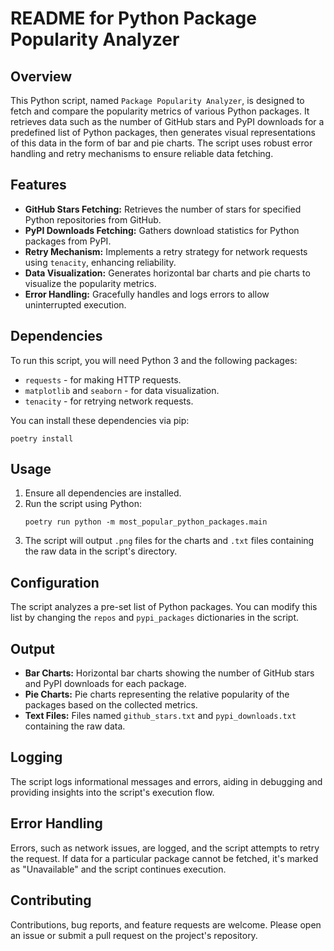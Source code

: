 # README for Python Package Popularity Analyzer

## Overview

This Python script, named `Package Popularity Analyzer`, is designed to fetch and compare the popularity metrics of various Python packages. It retrieves data such as the number of GitHub stars and PyPI downloads for a predefined list of Python packages, then generates visual representations of this data in the form of bar and pie charts. The script uses robust error handling and retry mechanisms to ensure reliable data fetching.

## Features

- **GitHub Stars Fetching:** Retrieves the number of stars for specified Python repositories from GitHub.
- **PyPI Downloads Fetching:** Gathers download statistics for Python packages from PyPI.
- **Retry Mechanism:** Implements a retry strategy for network requests using `tenacity`, enhancing reliability.
- **Data Visualization:** Generates horizontal bar charts and pie charts to visualize the popularity metrics.
- **Error Handling:** Gracefully handles and logs errors to allow uninterrupted execution.

## Dependencies

To run this script, you will need Python 3 and the following packages:
- `requests` - for making HTTP requests.
- `matplotlib` and `seaborn` - for data visualization.
- `tenacity` - for retrying network requests.

You can install these dependencies via pip:
```
poetry install
```

## Usage

1. Ensure all dependencies are installed.
2. Run the script using Python:
   ```
   poetry run python -m most_popular_python_packages.main
   ```
3. The script will output `.png` files for the charts and `.txt` files containing the raw data in the script's directory.

## Configuration

The script analyzes a pre-set list of Python packages. You can modify this list by changing the `repos` and `pypi_packages` dictionaries in the script.

## Output

- **Bar Charts:** Horizontal bar charts showing the number of GitHub stars and PyPI downloads for each package.
- **Pie Charts:** Pie charts representing the relative popularity of the packages based on the collected metrics.
- **Text Files:** Files named `github_stars.txt` and `pypi_downloads.txt` containing the raw data.

## Logging

The script logs informational messages and errors, aiding in debugging and providing insights into the script's execution flow.

## Error Handling

Errors, such as network issues, are logged, and the script attempts to retry the request. If data for a particular package cannot be fetched, it's marked as "Unavailable" and the script continues execution.

## Contributing

Contributions, bug reports, and feature requests are welcome. Please open an issue or submit a pull request on the project's repository.

